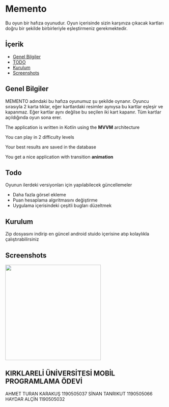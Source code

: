 # Memento
Bu oyun bir hafıza oyunudur. Oyun içerisinde sizin karşınıza çıkacak kartları doğru bir şekilde birbirleriyle eşleştirmeniz gerekmektedir.

## İçerik
* [Genel Bilgiler](#genel-bilgiler)
* [TODO](#todo)
* [Kurulum](#kurulum)
* [Screenshots](#screenshots)


## Genel Bilgiler

MEMENTO adındaki bu hafıza oyunumuz şu şekilde oynanır. Oyuncu sırasıyla 2 karta tıklar, eğer kartlardaki resimler aynıysa bu kartlar eşleşir ve kapanmaz. Eğer kartlar aynı değilse bu seçilen iki kart kapanır. Tüm kartlar açıldığında oyun sona erer.

The application is written in Kotlin using the **MVVM** architecture

You can play in 2 difficulty levels

Your best results are saved in the database

You get a nice application with transition **animation**

## Todo
Oyunun ilerdeki versiyonları için yapılabilecek güncellemeler
* Daha fazla görsel ekleme
* Puan hesaplama algıritmasını değiştirme
* Uygulama içerisindeki çeşitli bugları düzeltmek

## Kurulum
Zip dosyasını indirip en güncel android stuido içerisine atıp kolaylıkla çalıştırabilirsiniz

## Screenshots
<img src = "https://github.com/sinantanrikut/Memento/blob/main/mymemory.gif?raw=true" width = 300>

KIRKLARELİ ÜNİVERSİTESİ MOBİL PROGRAMLAMA ÖDEVİ
------------------------------------------------
AHMET TURAN KARAKUŞ 1190505037
SİNAN TANRIKUT 1190505066
HAYDAR ALÇİN 1190505032
